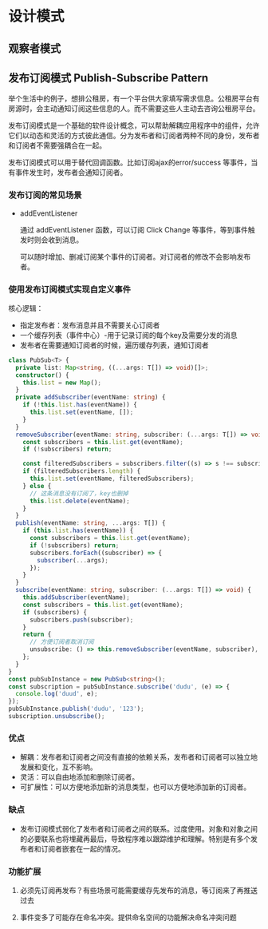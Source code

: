 # 设计模式

## 观察者模式

## 发布订阅模式 Publish-Subscribe Pattern

举个生活中的例子，想排公租房，有一个平台供大家填写需求信息。公租房平台有房源时，会主动通知订阅这些信息的人。而不需要这些人主动去咨询公租房平台。

发布订阅模式是一个基础的软件设计概念，可以帮助解耦应用程序中的组件，允许它们以动态和灵活的方式彼此通信。分为发布者和订阅者两种不同的身份，发布者和订阅者不需要强耦合在一起。

发布订阅模式可以用于替代回调函数。比如订阅ajax的error/success 等事件，当有事件发生时，发布者会通知订阅者。

### 发布订阅的常见场景

- addEventListener

  通过 addEventListener 函数，可以订阅 Click Change 等事件，等到事件触发时则会收到消息。

  可以随时增加、删减订阅某个事件的订阅者。对订阅者的修改不会影响发布者。

### 使用发布订阅模式实现自定义事件

核心逻辑：

- 指定发布者：发布消息并且不需要关心订阅者
- 一个缓存列表（事件中心）-用于记录订阅的每个key及需要分发的消息
- 发布者在需要通知订阅者的时候，遍历缓存列表，通知订阅者

```ts
class PubSub<T> {
  private list: Map<string, ((...args: T[]) => void)[]>;
  constructor() {
    this.list = new Map();
  }
  private addSubscriber(eventName: string) {
    if (!this.list.has(eventName)) {
      this.list.set(eventName, []);
    }
  }
  removeSubscriber(eventName: string, subscriber: (...args: T[]) => void) {
    const subscribers = this.list.get(eventName);
    if (!subscribers) return;

    const filteredSubscribers = subscribers.filter((s) => s !== subscriber);
    if (filteredSubscribers.length) {
      this.list.set(eventName, filteredSubscribers);
    } else {
      // 这条消息没有订阅了，key也删掉
      this.list.delete(eventName);
    }
  }
  publish(eventName: string, ...args: T[]) {
    if (this.list.has(eventName)) {
      const subscribers = this.list.get(eventName);
      if (!subscribers) return;
      subscribers.forEach((subscriber) => {
        subscriber(...args);
      });
    }
  }
  subscribe(eventName: string, subscriber: (...args: T[]) => void) {
    this.addSubscriber(eventName);
    const subscribers = this.list.get(eventName);
    if (subscribers) {
      subscribers.push(subscriber);
    }
    return {
      // 方便订阅者取消订阅
      unsubscribe: () => this.removeSubscriber(eventName, subscriber),
    };
  }
}
const pubSubInstance = new PubSub<string>();
const subscription = pubSubInstance.subscribe('dudu', (e) => {
  console.log('duud', e);
});
pubSubInstance.publish('dudu', '123');
subscription.unsubscribe();
```

### 优点

- 解耦：发布者和订阅者之间没有直接的依赖关系，发布者和订阅者可以独立地发展和变化，互不影响。
- 灵活：可以自由地添加和删除订阅者。
- 可扩展性：可以方便地添加新的消息类型，也可以方便地添加新的订阅者。

### 缺点

- 发布订阅模式弱化了发布者和订阅者之间的联系。过度使用。对象和对象之间的必要联系也将埋藏再最后，导致程序难以跟踪维护和理解。特别是有多个发布者和订阅者嵌套在一起的情况。

### 功能扩展

1. 必须先订阅再发布？有些场景可能需要缓存先发布的消息，等订阅来了再推送过去

2. 事件变多了可能存在命名冲突。提供命名空间的功能解决命名冲突问题
